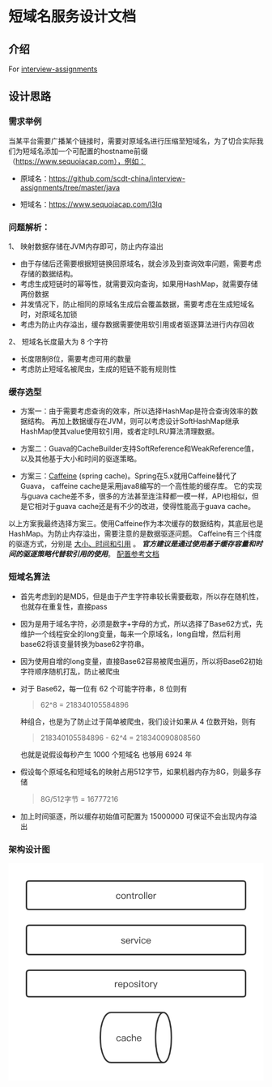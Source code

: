 # 短域名服务设计文档

## 介绍

For [interview-assignments](https://github.com/scdt-china/interview-assignments/tree/master/java)


## 设计思路

### 需求举例
当某平台需要广播某个链接时，需要对原域名进行压缩至短域名，为了切合实际我们为短域名添加一个可配置的hostname前缀（https://www.sequoiacap.com），例如： 

  - 原域名：https://github.com/scdt-china/interview-assignments/tree/master/java

  - 短域名：https://www.sequoiacap.com/l3Iq
  
### 问题解析：

1、 映射数据存储在JVM内存即可，防止内存溢出
  
  - 由于存储后还需要根据短链换回原域名，就会涉及到查询效率问题，需要考虑存储的数据结构。 
  - 考虑生成短链时的幂等性，就需要双向查询，如果用HashMap，就需要存储两份数据
  - 并发情况下，防止相同的原域名生成后会覆盖数据，需要考虑在生成短域名时，对原域名加锁
  - 考虑为防止内存溢出，缓存数据需要使用软引用或者驱逐算法进行内存回收
  
2、 短域名长度最大为 8 个字符
  
  - 长度限制8位，需要考虑可用的数量
  - 考虑防止短域名被爬虫，生成的短链不能有规则性

### 缓存选型

* 方案一：由于需要考虑查询的效率，所以选择HashMap是符合查询效率的数据结构。
再加上数据缓存在JVM，则可以考虑设计SoftHashMap继承HashMap使其value使用软引用，或者定时LRU算法清理数据。


* 方案二：Guava的CacheBuilder支持SoftReference和WeakReference值，以及其他基于大小和时间的驱逐策略。


* 方案三：[Caffeine](https://github.com/ben-manes/caffeine) (spring cache)。Spring在5.x就用Caffeine替代了Guava， caffeine cache是采用java8编写的一个高性能的缓存库。
它的实现与guava cache差不多，很多的方法甚至连注释都一模一样，API也相似，但是它相对于guava cache还是有不少的改进，使得性能高于guava cache。


以上方案我最终选择方案三。使用Caffeine作为本次缓存的数据结构，其底层也是HashMap。为防止内存溢出，需要注意的是数据驱逐问题。
Caffeine有三个纬度的驱逐方式，分别是 [大小、时间和引用](https://github.com/ben-manes/caffeine/wiki/Eviction) 。
***官方建议是通过使用基于缓存容量和时间的驱逐策略代替软引用的使用***。 [配置参考文档](https://www.javadoc.io/doc/com.github.ben-manes.caffeine/caffeine/2.9.3/com/github/benmanes/caffeine/cache/CaffeineSpec.html
)


### 短域名算法
* 首先考虑到的是MD5，但是由于产生字符串较长需要截取，所以存在随机性，也就存在重复性，直接pass


* 因为是用于域名字符，必须是数字+字母的方式，所以选择了Base62方式，先维护一个线程安全的long变量，每来一个原域名，long自增，然后利用base62将该变量转换为base62字符串。


* 因为使用自增的long变量，直接Base62容易被爬虫遍历，所以将Base62初始字符顺序随机打乱，防止被爬虫


* 对于 Base62，每一位有 62 个可能字符串，8 位则有
  
  > 62^8 = 218340105584896
  
  种组合，也是为了防止过于简单被爬虫，我们设计如果从 4 位数开始，则有
  
  > 218340105584896 - 62^4 = 218340090808560
  
  也就是说假设每秒产生 1000 个短域名 也够用 6924 年


* 假设每个原域名和短域名的映射占用512字节，如果机器内存为8G，则最多存储

  > 8G/512字节 = 16777216

* 加上时间驱逐，所以缓存初始值可配置为 15000000 可保证不会出现内存溢出

### 架构设计图

![](./架构设计图.png)




